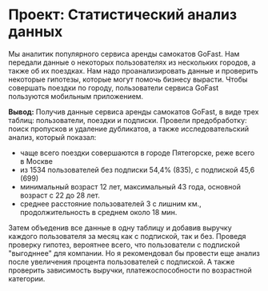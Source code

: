 # Проект: Статистический анализ данных

Мы аналитик популярного сервиса аренды самокатов GoFast. 
Нам передали данные о некоторых пользователях из нескольких городов, а также об их поездках. 
Нам надо проанализировать данные и проверить некоторые гипотезы, которые могут помочь бизнесу вырасти.
Чтобы совершать поездки по городу, пользователи сервиса GoFast пользуются мобильным приложением.

**Вывод:** Получив данные сервиса аренды самокатов GoFast, в виде трех таблиц: пользователи, поездки и подписки. Провели предобработку: поиск пропусков и удаление дубликатов, а также исследовательский анализ, который показал: 
- чаще всего поездки совершаются в городе Пятегорске, реже всего в Москве
- из 1534 пользователей без подписки 54,4% (835), с подпиской 45,6 (699)
- минимальный возраст 12 лет, максимальный 43 года, основной возраст с 22 до 28 лет.
- среднее расстояние пользователей 3 с лишним км., продолжительность в среднем около 18 мин.

Затем объеденив все данные в одну таблицу и добавив выручку каждого пользователя за месяц как с подпиской, так и без. Проведя проверку гипотез, вероятнее всего, что пользователи с подпиской "выгодннее" для компании. Но я рекомендовал бы провести еще анализ после увеличения процента пользователей с подпиской. А также проверить зависимость выручки, платежоспособности по возрастной категории.
